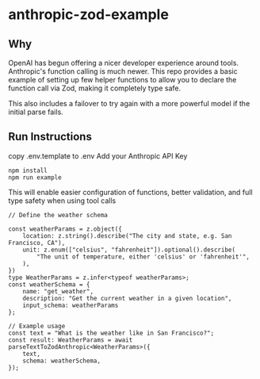 # anthropic-zod-example

## Why
OpenAI has begun offering a nicer developer experience around tools. Anthropic's function calling is much newer. This repo provides a basic example of setting up few helper functions to allow you to declare the function call via Zod, making it completely type safe.

This also includes a failover to try again with a more powerful model if the initial parse fails.

## Run Instructions
copy .env.template to .env
Add your Anthropic API Key

```
npm install
npm run example
```


This will enable easier configuration of functions, better validation, and full type safety when using tool calls
```
// Define the weather schema

const weatherParams = z.object({
    location: z.string().describe("The city and state, e.g. San Francisco, CA"),
    unit: z.enum(["celsius", "fahrenheit"]).optional().describe(
        "The unit of temperature, either 'celsius' or 'fahrenheit'",
    ),
})
type WeatherParams = z.infer<typeof weatherParams>;
const weatherSchema = {
    name: "get_weather",
    description: "Get the current weather in a given location",
    input_schema: weatherParams
};

// Example usage
const text = "What is the weather like in San Francisco?";
const result: WeatherParams = await parseTextToZodAnthropic<WeatherParams>({
    text,
    schema: weatherSchema,
});
```